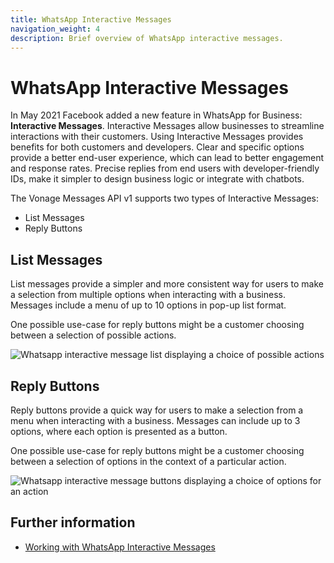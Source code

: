 ```yaml
---
title: WhatsApp Interactive Messages
navigation_weight: 4
description: Brief overview of WhatsApp interactive messages.
---
```


# WhatsApp Interactive Messages

In May 2021 Facebook added a new feature in WhatsApp for Business: **Interactive Messages**. Interactive Messages allow businesses to streamline interactions with their customers. Using Interactive Messages provides benefits for both customers and developers. Clear and specific options provide a better end-user experience, which can lead to better engagement and response rates. Precise replies from end users with developer-friendly IDs, make it simpler to design business logic or integrate with chatbots.

The Vonage Messages API v1 supports two types of Interactive Messages:

- List Messages
- Reply Buttons

## List Messages

List messages provide a simpler and more consistent way for users to make a selection from multiple options when interacting with a business. Messages include a menu of up to 10 options in pop-up list format.

One possible use-case for reply buttons might be a customer choosing between a selection of possible actions.

<img src="/images/messages/list-messages-whatsapp.png" alt="Whatsapp interactive message list displaying a choice of possible actions">

## Reply Buttons

Reply buttons provide a quick way for users to make a selection from a menu when interacting with a business. Messages can include up to 3 options, where each option is presented as a button.

One possible use-case for reply buttons might be a customer choosing between a selection of options in the context of a particular action.

<img src="/images/messages/reply-buttons-whatsapp.png" alt="Whatsapp interactive message buttons displaying a choice of options for an action">

## Further information

- [Working with WhatsApp Interactive Messages](/messages/concepts/working-with-whatsapp-interactive-messages)
